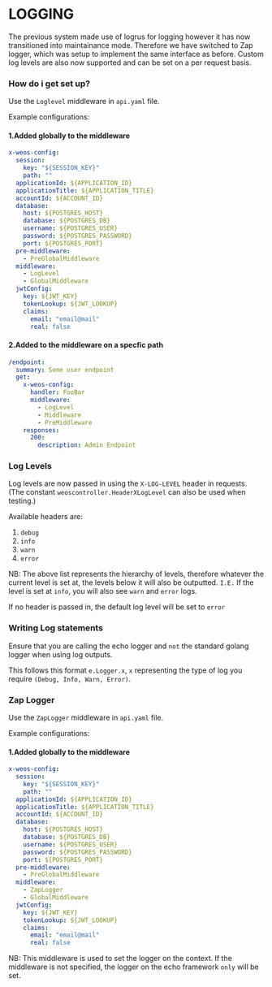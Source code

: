 # LOGGING

The previous system made use of logrus for logging however it has now transitioned into maintainance mode. Therefore we have switched to Zap logger, which was setup to implement the same interface as before. Custom log levels are also now supported and can be set on a per request basis.

### How do i get set up?

Use the `Loglevel` middleware in `api.yaml` file.

Example configurations:

#### 1.Added globally to the middleware

```yaml
x-weos-config:
  session:
    key: "${SESSION_KEY}"
    path: ""
  applicationId: ${APPLICATION_ID}
  applicationTitle: ${APPLICATION_TITLE}
  accountId: ${ACCOUNT_ID}
  database:
    host: ${POSTGRES_HOST}
    database: ${POSTGRES_DB}
    username: ${POSTGRES_USER}
    password: ${POSTGRES_PASSWORD}
    port: ${POSTGRES_PORT}
  pre-middleware:
    - PreGlobalMiddleware
  middleware:
    - LogLevel
    - GlobalMiddleware
  jwtConfig:
    key: ${JWT_KEY}
    tokenLookup: ${JWT_LOOKUP}
    claims:
      email: "email@mail"
      real: false
```

#### 2.Added to the middleware on a specfic path

```yaml
/endpoint:
  summary: Some user endpoint
  get:
    x-weos-config:
      handler: FooBar
      middleware:
        - LogLevel
        - Middleware
        - PreMiddleware
    responses:
      200:
        description: Admin Endpoint
```

### Log Levels

Log levels are now passed in using the `X-LOG-LEVEL` header in requests. (The constant `weoscontroller.HeaderXLogLevel` can also be used when testing.)

Available headers are:

1. `debug`
2. `info`
3. `warn`
4. `error`

NB: The above list represents the hierarchy of levels, therefore whatever the current level is set at, the levels below it will also be outputted.
`I.E.` If the level is set at `info`, you will also see `warn` and `error` logs.

If no header is passed in, the default log level will be set to `error`

### Writing Log statements

Ensure that you are calling the echo logger and `not` the standard golang logger when using log outputs.

This follows this format `e.Logger.x`, `x` representing the type of log you require `(Debug, Info, Warn, Error)`.

### Zap Logger

Use the `ZapLogger` middleware in `api.yaml` file.

Example configurations:

#### 1.Added globally to the middleware

```yaml
x-weos-config:
  session:
    key: "${SESSION_KEY}"
    path: ""
  applicationId: ${APPLICATION_ID}
  applicationTitle: ${APPLICATION_TITLE}
  accountId: ${ACCOUNT_ID}
  database:
    host: ${POSTGRES_HOST}
    database: ${POSTGRES_DB}
    username: ${POSTGRES_USER}
    password: ${POSTGRES_PASSWORD}
    port: ${POSTGRES_PORT}
  pre-middleware:
    - PreGlobalMiddleware
  middleware:
    - ZapLogger
    - GlobalMiddleware
  jwtConfig:
    key: ${JWT_KEY}
    tokenLookup: ${JWT_LOOKUP}
    claims:
      email: "email@mail"
      real: false
```

NB: This middleware is used to set the logger on the context. If the middleware is not specified, the logger on the echo framework `only` will be set.
